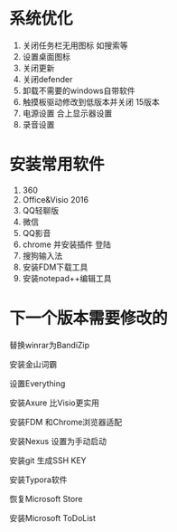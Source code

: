 # 系统优化

1. 关闭任务栏无用图标 如搜索等
2. 设置桌面图标
3. 关闭更新
4. 关闭defender
5. 卸载不需要的windows自带软件
6. 触摸板驱动修改到低版本并关闭  15版本
7. 电源设置 合上显示器设置
8. 录音设置

# 安装常用软件

1. 360
2. Office&Visio 2016
3. QQ轻聊版
4. 微信
5. QQ影音
6. chrome 并安装插件 登陆
7. 搜狗输入法
8. 安装FDM下载工具
9. 安装notepad++编辑工具

# 下一个版本需要修改的

替换winrar为BandiZip

安装金山词霸

设置Everything

安装Axure 比Visio更实用

安装FDM 和Chrome浏览器适配

安装Nexus 设置为手动启动

安装git	 生成SSH KEY

安装Typora软件

恢复Microsoft Store

安装Microsoft ToDoList
